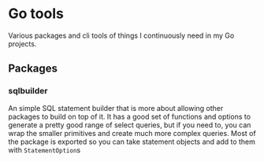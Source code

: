# Go tools

Various packages and cli tools of things I continuously need in my Go projects.

## Packages

### sqlbuilder

An simple SQL statement builder that is more about allowing other packages to
build on top of it. It has a good set of functions and options to generate a
pretty good range of select queries, but if you need to, you can wrap the
smaller primitives and create much more complex queries. Most of the package is
exported so you can take statement objects and add to them with `StatementOption`s
